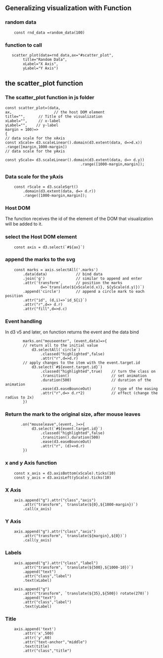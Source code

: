 ## Generalizing visualization with Function

### random data

```
    const rnd_data =random_data(100)
```

### function to call

```
   scatter_plot(data=rnd_data,ax="#scatter_plot",
        title="Random Data",
        xLabel="X Axis",
        yLabel="Y Axis")

```

## the scatter_plot function
### The scatter_plot function in js folder
```
const scatter_plot=(data,
ax,                   // the host DOM element
title="",      // Title of the visualization
xLabel="",     // x-label
yLabel="",    // y-label
margin = 100)=>
{
// data scale for the xAxis
const xScale= d3.scaleLinear().domain(d3.extent(data, d=>d.x))
.range([margin,1000-margin])
// data scale for the yAxis
```

```    
const yScale= d3.scaleLinear().domain(d3.extent(data, d=> d.y))
                                  .range([1000-margin,margin]);
 ```
                                  
### Data scale for the yAxis
```
    const rScale = d3.scaleSqrt()
        .domain(d3.extent(data, d=> d.r))
        .range([1000-margin,margin]);
```
### Host DOM 
The function receives the id of the element of the DOM that visualization 
will be added to it.
### select the Host DOM element
```
    const axis = d3.select(`#${ax}`)
```

### append the marks to the svg
```
    const marks = axis.selectAll('.marks')
        .data(data)             // bind data
        .join('g')              // similar to append and enter
        .attr('transform',      // position the marks 
                d=>`translate(${xScale(d.x)}, ${yScale(d.y)})`)
        .append('circle')       // append a circle mark to each position
        .attr("id", (d,i)=>`id_${i}`)
        .attr("r",d=> d.r)
        .attr("fill",d=>d.c)        
```
### Event handling
In d3 v5 and later, on function returns the event and the data bind

```        
        marks.on("mouseenter", (event,data)=>{
        // return all to the initial value
            d3.selectAll(`circle`)
                .classed("highlighted",false)
                .attr("r",d=>d.r)
        // apply changes to the item with the event.target.id                
            d3.select(`#${event.target.id}`)
                .classed("highlighted",true)    // turn the class on
                .transition()                   // set animation  
                .duration(500)                  // duration of the animation
                .ease(d3.easeBounceOut)         // type of the easing
                .attr("r",d=> d.r*2)            // effect (change the radius to 2x)
        })
```
### Return the mark to the original size, after mouse leaves

```
       .on("mouseleave",(event,_)=>{
            d3.select(`#${event.target.id}`)
                .classed("highlighted",false)
                .transition().duration(500)
                .ease(d3.easeBounceOut)
                .attr("r", (d)=>d.r)
        })
```


### x and y Axis function

```
    const x_axis = d3.axisBottom(xScale).ticks(10)
    const y_axis = d3.axisLeft(yScale).ticks(10)
```

### X Axis
```
    axis.append("g").attr("class","axis")
        .attr("transform", `translate(${0},${1000-margin})`)
        .call(x_axis)
```

### Y Axis
```
    axis.append("g").attr("class","axis")
        .attr("transform", `translate(${margin},${0})`)
        .call(y_axis)
```

### Labels
```
    axis.append("g").attr("class","label")
        .attr("transform", `translate(${500},${1000-10})`)
        .append("text")
        .attr("class","label")
        .text(xLabel)

    axis.append("g")
        .attr("transform", `translate(${35},${500}) rotate(270)`)
        .append("text")
        .attr("class","label")
        .text(yLabel)
```

### Title
```
    axis.append('text')
        .attr('x',500)
        .attr('y',60)
        .attr("text-anchor","middle")
        .text(title)
        .attr("class","title")
```
